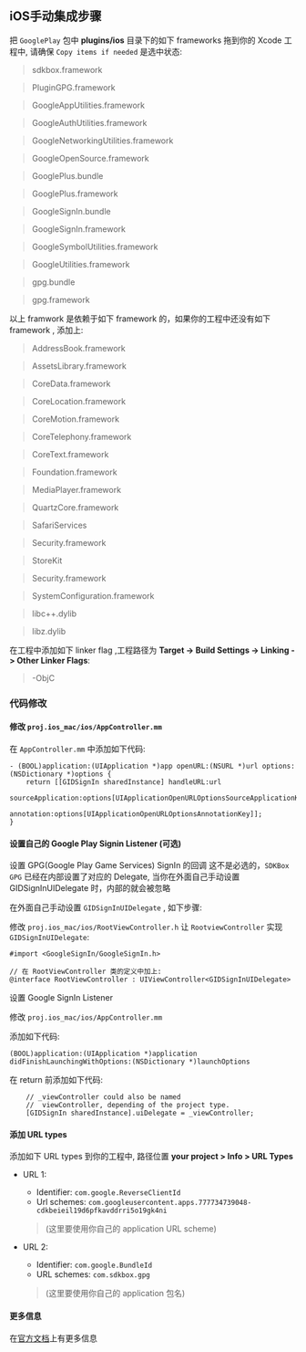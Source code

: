 ## iOS手动集成步骤

把 `GooglePlay` 包中 __plugins/ios__ 目录下的如下 frameworks 拖到你的 Xcode 工程中, 请确保 `Copy items if needed` 是选中状态:

> sdkbox.framework

> PluginGPG.framework

> GoogleAppUtilities.framework

> GoogleAuthUtilities.framework

> GoogleNetworkingUtilities.framework

> GoogleOpenSource.framework

> GooglePlus.bundle

> GooglePlus.framework

> GoogleSignIn.bundle

> GoogleSignIn.framework

> GoogleSymbolUtilities.framework

> GoogleUtilities.framework

> gpg.bundle

> gpg.framework


以上 framwork 是依赖于如下 framework 的，如果你的工程中还没有如下 framework , 添加上:

> AddressBook.framework

> AssetsLibrary.framework

> CoreData.framework

> CoreLocation.framework

> CoreMotion.framework

> CoreTelephony.framework

> CoreText.framework

> Foundation.framework

> MediaPlayer.framework

> QuartzCore.framework

> SafariServices

> Security.framework

> StoreKit

> Security.framework

> SystemConfiguration.framework

> libc++.dylib

> libz.dylib

在工程中添加如下 linker flag ,工程路径为 __Target -> Build Settings -> Linking -> Other Linker Flags__:

> -ObjC

### 代码修改

#### 修改 `proj.ios_mac/ios/AppController.mm`

在 `AppController.mm` 中添加如下代码:
```
- (BOOL)application:(UIApplication *)app openURL:(NSURL *)url options:(NSDictionary *)options {
    return [[GIDSignIn sharedInstance] handleURL:url
                               sourceApplication:options[UIApplicationOpenURLOptionsSourceApplicationKey]
                                      annotation:options[UIApplicationOpenURLOptionsAnnotationKey]];
}
```

#### 设置自己的 Google Play Signin Listener (可选)

设置 GPG(Google Play Game Services) SignIn 的回调
这不是必选的，`SDKBox GPG` 已经在内部设置了对应的 Delegate, 当你在外面自己手动设置 GIDSignInUIDelegate 时，内部的就会被忽略

在外面自己手动设置 `GIDSignInUIDelegate` , 如下步骤:

修改 `proj.ios_mac/ios/RootViewController.h`
让 `RootviewController` 实现 `GIDSignInUIDelegate`:

```
#import <GoogleSignIn/GoogleSignIn.h>

// 在 RootViewController 类的定义中加上:
@interface RootViewController : UIViewController<GIDSignInUIDelegate>
```

设置 Google SignIn Listener

修改 `proj.ios_mac/ios/AppController.mm`

添加如下代码:
```
(BOOL)application:(UIApplication *)application didFinishLaunchingWithOptions:(NSDictionary *)launchOptions
```

在 return 前添加如下代码:

```
    // _viewController could also be named
    //  viewController, depending of the project type.
    [GIDSignIn sharedInstance].uiDelegate = _viewController;
```

#### 添加 URL types

添加如下 URL types 到你的工程中, 路径位置 **your project > Info > URL Types**

+ URL 1:

    + Identifier: `com.google.ReverseClientId`
    + Url schemes: `com.googleusercontent.apps.777734739048-cdkbeieil19d6pfkavddrri5o19gk4ni`
    > (这里要使用你自己的 application URL scheme)

+ URL 2:

    + Identifier: `com.google.BundleId`
    + URL schemes: `com.sdkbox.gpg`
    > (这里要使用你自己的 application 包名)

#### 更多信息

在[官方文档](https://developers.google.com/games/services/cpp/gettingStartedIOS)上有更多信息
